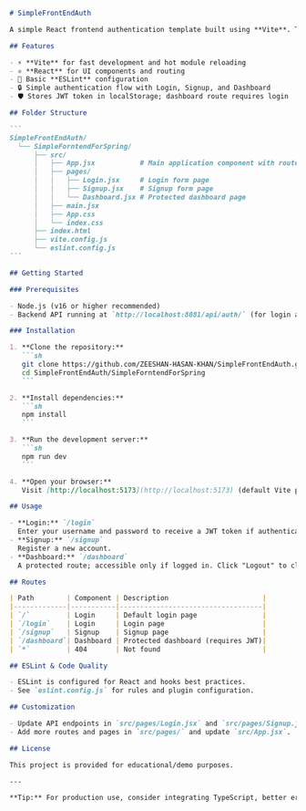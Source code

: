 ````markdown name=README.md
# SimpleFrontEndAuth

A simple React frontend authentication template built using **Vite**. This project provides a minimal example of how to implement login, signup, and protected dashboard routes using React, and is designed to work with a backend authentication API (expected at `http://localhost:8081/api/auth/`).

## Features

- ⚡️ **Vite** for fast development and hot module reloading
- ⚛️ **React** for UI components and routing
- 📝 Basic **ESLint** configuration
- 🔒 Simple authentication flow with Login, Signup, and Dashboard
- 🛡️ Stores JWT token in localStorage; dashboard route requires login

## Folder Structure

```
SimpleFrontEndAuth/
  └── SimpleForntendForSpring/
      ├── src/
      │   ├── App.jsx           # Main application component with routes
      │   ├── pages/
      │   │   ├── Login.jsx     # Login form page
      │   │   ├── Signup.jsx    # Signup form page
      │   │   └── Dashboard.jsx # Protected dashboard page
      │   ├── main.jsx
      │   ├── App.css
      │   └── index.css
      ├── index.html
      ├── vite.config.js
      └── eslint.config.js
```

## Getting Started

### Prerequisites

- Node.js (v16 or higher recommended)
- Backend API running at `http://localhost:8081/api/auth/` (for login and signup)

### Installation

1. **Clone the repository:**
   ```sh
   git clone https://github.com/ZEESHAN-HASAN-KHAN/SimpleFrontEndAuth.git
   cd SimpleFrontEndAuth/SimpleForntendForSpring
   ```

2. **Install dependencies:**
   ```sh
   npm install
   ```

3. **Run the development server:**
   ```sh
   npm run dev
   ```

4. **Open your browser:**
   Visit [http://localhost:5173](http://localhost:5173) (default Vite port).

## Usage

- **Login:** `/login`  
  Enter your username and password to receive a JWT token if authenticated.
- **Signup:** `/signup`  
  Register a new account.
- **Dashboard:** `/dashboard`  
  A protected route; accessible only if logged in. Click "Logout" to clear the session.

## Routes

| Path        | Component | Description                       |
|-------------|-----------|-----------------------------------|
| `/`         | Login     | Default login page                |
| `/login`    | Login     | Login page                        |
| `/signup`   | Signup    | Signup page                       |
| `/dashboard`| Dashboard | Protected dashboard (requires JWT)|
| `*`         | 404       | Not found                         |

## ESLint & Code Quality

- ESLint is configured for React and hooks best practices.
- See `eslint.config.js` for rules and plugin configuration.

## Customization

- Update API endpoints in `src/pages/Login.jsx` and `src/pages/Signup.jsx` if your backend base URL changes.
- Add more routes and pages in `src/pages/` and update `src/App.jsx`.

## License

This project is provided for educational/demo purposes.

---

**Tip:** For production use, consider integrating TypeScript, better error handling, and secure token storage.
````

